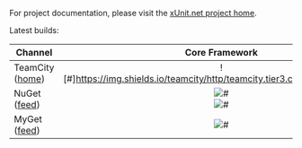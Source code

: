 For project documentation, please visit the [xUnit.net project home](http://xunit.github.io/).

Latest builds:

Channel  | Core Framework | ASP.NET Runner | Visual Studio Runner
-------- | :------------: | :------------: | :------------------:
TeamCity<br>([home](http://teamcity.tier3.com)) | ![#]https://img.shields.io/teamcity/http/teamcity.tier3.com/s/xunit_Core.svg | ![#]https://img.shields.io/teamcity/http/teamcity.tier3.com/s/xunit_AspNet.svg | ![#]https://img.shields.io/teamcity/http/teamcity.tier3.com/s/xunit_VisualStudio.svg
NuGet<br>([feed](https://nuget.org/api/v2/)) | ![#](https://img.shields.io/nuget/v/xunit.svg?style=flat)<br>![#](https://img.shields.io/nuget/vpre/xunit.svg?style=flat) | ![#](https://img.shields.io/nuget/vpre/xunit.runner.aspnet.svg?style=flat) | ![#](https://img.shields.io/nuget/vpre/xunit.runner.visualstudio.svg?style=flat)
MyGet<br>([feed](https://www.myget.org/F/xunit/)) | ![#](https://img.shields.io/myget/xunit/vpre/xunit.svg?style=flat) | ![#](https://img.shields.io/myget/xunit/vpre/xunit.runner.aspnet.svg?style=flat) | ![#](https://img.shields.io/myget/xunit/vpre/xunit.runner.visualstudio.svg?style=flat)
